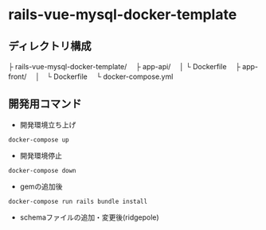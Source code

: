 # rails-vue-mysql-docker-template

## ディレクトリ構成
├ rails-vue-mysql-docker-template/
　├ app-api/
　│  └ Dockerfile
　├ app-front/
　│　└ Dockerfile
　└ docker-compose.yml

## 開発用コマンド
- 開発環境立ち上げ
```
docker-compose up
```
- 開発環境停止
```
docker-compose down
```
- gemの追加後
```
docker-compose run rails bundle install
```
- schemaファイルの追加・変更後(ridgepole)
